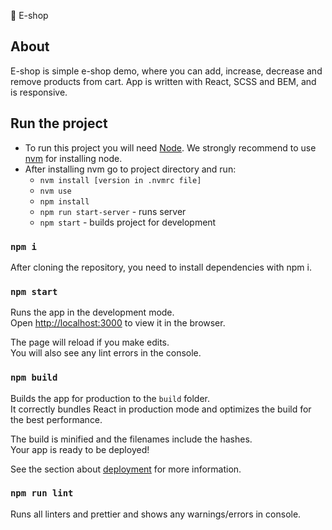 🚨 E-shop

## About
E-shop is simple e-shop demo, where you can add, increase, decrease and remove products from cart. App is written with React, SCSS and BEM, and is responsive. 

## Run the project
* To run this project you will need [Node](https://nodejs.org/en/). We strongly recommend to use [nvm](https://github.com/nvm-sh/nvm) for installing node.
* After installing nvm go to project directory and run:
    * `nvm install [version in .nvmrc file]`
    * `nvm use`
    * `npm install`
    * `npm run start-server` - runs server
    * `npm start` - builds project for development

### `npm i`
After cloning the repository, you need to install dependencies with npm i. 


### `npm start`

Runs the app in the development mode.<br />
Open [http://localhost:3000](http://localhost:3000) to view it in the browser.

The page will reload if you make edits.<br />
You will also see any lint errors in the console.

### `npm build`

Builds the app for production to the `build` folder.<br />
It correctly bundles React in production mode and optimizes the build for the best performance.

The build is minified and the filenames include the hashes.<br />
Your app is ready to be deployed!

See the section about [deployment](https://facebook.github.io/create-react-app/docs/deployment) for more information.

### `npm run lint`

Runs all linters and prettier and shows any warnings/errors in console.

